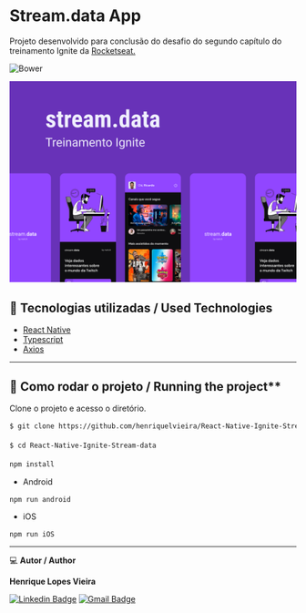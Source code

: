 # Stream.data App
Projeto desenvolvido para conclusão do desafio do segundo capítulo do treinamento Ignite da [Rocketseat.](https://www.rocketseat.com.br/)

![Bower](https://img.shields.io/bower/l/boot)

![](cover.png)


## 🧪 Tecnologias utilizadas / Used Technologies

- [React Native](https://reactnative.dev/)
- [Typescript](https://www.typescriptlang.org/)
- [Axios](https://axios-http.com/ptbr/docs/intro)


----------------------------------------------------------------------------------------------------------

## 🚀 Como rodar o projeto / Running the project**

Clone o projeto e acesso o diretório.

```bash
$ git clone https://github.com/henriquelvieira/React-Native-Ignite-Stream-data.git

$ cd React-Native-Ignite-Stream-data

npm install
```

- Android

```
npm run android
```

- iOS

```
npm run iOS
```

----------------------------------------------------------------------------------------------------------

💻 **Autor / Author**

**Henrique Lopes Vieira**

 [![Linkedin Badge](https://img.shields.io/badge/-LinkedIn-blue?style=flat-square&logo=Linkedin&logoColor=white&link=https://www.linkedin.com/in/henriquelvieira/)](https://www.linkedin.com/in/henriquelvieira/)
 [![Gmail Badge](https://img.shields.io/badge/-henrique.l.vieira92@gmail.com-c14438?style=flat-square&logo=Gmail&logoColor=white&link=mailto:henrique.l.vieira92@gmail.com)](mailto:henrique.l.vieira92@gmail.com)